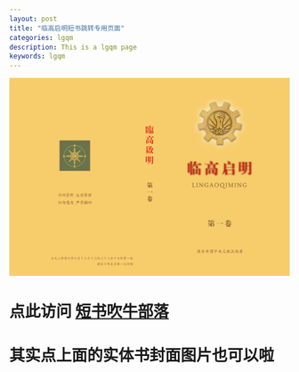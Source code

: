 ```yaml
---
layout: post
title: "临高启明短书跳转专用页面"
categories: lgqm  
description: This is a lgqm page  
keywords: lgqm
---
```


[![alt text](https://raw.githubusercontent.com/JorinEdu/JorinEdu.github.io/master/images/HomePage.png "title")](http://chuiniu.duanshu.com/#/)

# 点此访问 [短书吹牛部落](http://chuiniu.duanshu.com/#/ "吹牛部落") 
# 其实点上面的实体书封面图片也可以啦
